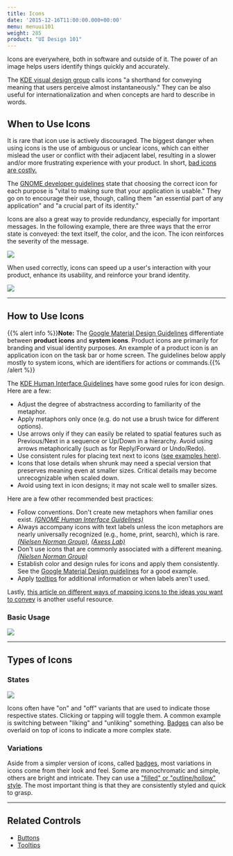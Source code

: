 ```yaml
---
title: Icons
date: '2015-12-16T11:00:00.000+00:00'
menu: menuui101
weight: 285
product: "UI Design 101"
---
```


Icons are everywhere, both in software and outside of it. The power of an image helps users identify things quickly and accurately.<!--more-->

The [KDE visual design group](https://community.kde.org/KDE_Visual_Design_Group/HIG/IconDesign) calls icons "a shorthand for conveying meaning that users perceive almost instantaneously." They can be also useful for internationalization and when concepts are hard to describe in words.


## When to Use Icons

It is rare that icon use is actively discouraged. The biggest danger when using icons is the use of ambiguous or unclear icons, which can either mislead the user or conflict with their adjacent label, resulting in a slower and/or more frustrating experience with your product. In short, [bad icons are costly.](https://www.nngroup.com/articles/bad-icons/)

The [GNOME developer guidelines](https://developer.gnome.org/hig/stable/icons-and-artwork.html.en) state that choosing the correct icon for each purpose is "vital to making sure that your application is usable." They go on to encourage their use, though, calling them "an essential part of any application" and "a crucial part of its identity."

Icons are also a great way to provide redundancy, especially for important messages. In the following example, there are three ways that the error state is conveyed: the text itself, the color, and the icon. The icon reinforces the severity of the message.

![](//media.balsamiq.com/img/support/tutorials/ui101/usweb-icon.png)

When used correctly, icons can speed up a user's interaction with your product, enhance its usability, and reinforce your brand identity.

![](//media.balsamiq.com/img/support/tutorials/ui101/tripadvisor-icons.png)


---

## How to Use Icons

{{% alert info %}}**Note:** The [Google Material Design Guidelines](https://material.io/guidelines/style/icons.html) differentiate between **product icons** and **system icons**. Product icons are primarily for branding and visual identity purposes. An example of a product icon is an application icon on the task bar or home screen. The guidelines below apply mostly to system icons, which are identifiers for actions or commands.{{% /alert %}}

The [KDE Human Interface Guidelines](https://community.kde.org/KDE_Visual_Design_Group/HIG/IconDesign) have some good rules for icon design. Here are a few:

* Adjust the degree of abstractness according to familiarity of the metaphor.
* Apply metaphors only once (e.g. do not use a brush twice for different options).
* Use arrows only if they can easily be related to spatial features such as Previous/Next in a sequence or Up/Down in a hierarchy. Avoid using arrows metaphorically (such as for Reply/Forward or Undo/Redo).
* Use consistent rules for placing text next to icons ([see examples here](https://community.kde.org/KDE_Visual_Design_Group/HIG/IconsAndText)).
* Icons that lose details when shrunk may need a special version that preserves meaning even at smaller sizes. Critical details may become unrecognizable when scaled down.
* Avoid using text in icon designs; it may not scale well to smaller sizes.

Here are a few other recommended best practices:

* Follow conventions. Don't create new metaphors when familiar ones exist. [*(GNOME Human Interface Guidelines)*](https://developer.gnome.org/hig/stable/icons-and-artwork.html.en)
* Always accompany icons with text labels unless the icon metaphors are nearly universally recognized (e.g., home, print, search), which is rare. [*(Nielsen Norman Group)*](https://www.nngroup.com/articles/icon-usability/), [*(Axess Lab)*](https://axesslab.com/icons-ruining-interfaces/)
* Don't use icons that are commonly associated with a different meaning. [*(Nielsen Norman Group)*](https://www.nngroup.com/articles/bad-icons/)
* Establish color and design rules for icons and apply them consistently. See the [Google Material Design guidelines](https://material.io/guidelines/style/icons.html) for a good example.
* Apply [tooltips](../tooltips/) for additional information or when labels aren't used.

Lastly, [this article on different ways of mapping icons to the ideas you want to convey](https://www.nngroup.com/articles/classifying-icons/) is another useful resource.

### Basic Usage

![](//media.balsamiq.com/img/support/tutorials/ui101/icons.png)

---

## Types of Icons

### States

![](//media.balsamiq.com/img/support/tutorials/ui101/icons-states.png)

Icons often have "on" and "off" variants that are used to indicate those respective states. Clicking or tapping will toggle them. A common example is switching between "liking" and "unliking" something. [Badges](https://docs.microsoft.com/en-us/windows/uwp/design/style/icons#badges) can also be overlaid on top of icons to indicate a more complex state.


### Variations

Aside from a simpler version of icons, called [badges](https://docs.microsoft.com/en-us/windows/uwp/design/style/icons#badges), most variations in icons come from their look and feel. Some are monochromatic and simple, others are bright and intricate. They can use a ["filled" or "outline/hollow" style](https://twolfson.com/2016-03-22-design-theory-filled-vs-hollow-icons). The most important thing is that they are consistently styled and quick to grasp.

---

## Related Controls

* [Buttons](../buttons/)
* [Tooltips](../tooltips/)

